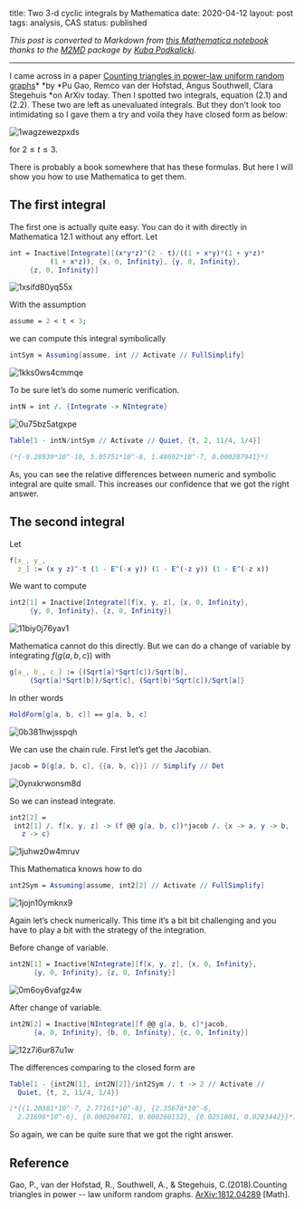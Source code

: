 title: Two 3-d cyclic integrals by Mathematica
date: 2020-04-12
layout: post
tags:  analysis, CAS
status: published

*This post is converted to Markdown from [this Mathematica notebook]({static}/notebook/2020-04-12-triangle.nb) thanks to the [M2MD](https://github.com/kubaPod/M2MD) package by
[Kuba Podkalicki](https://github.com/kubaPod).*

---

I came across in a paper [Counting triangles in power-law uniform random graphs](https://arxiv.org/abs/1812.04289v1)* *by *Pu Gao, Remco van der Hofstad, Angus Southwell, Clara Stegehuis  *on ArXiv today. Then I spotted two integrals, equation (2.1) and (2.2). These two are left as unevaluated integrals. But they don’t look too intimidating so I gave them a try and voila they have closed form as below:

![1wagzewezpxds]({static}/images/2020-04-12-triangle/1wagzewezpxds.png)

for $2\leq t\leq 3$.

There is probably a book somewhere that has these formulas. But here I will show you how to use Mathematica to get them.

## The first integral

The first one is actually quite easy. You can do it with directly in Mathematica 12.1 without any effort. Let

```mathematica
int = Inactive[Integrate][(x*y*z)^(2 - t)/((1 + x*y)*(1 + y*z)*
          (1 + x*z)), {x, 0, Infinity}, {y, 0, Infinity}, 
     {z, 0, Infinity}]
```

![1xsifd80yq55x]({static}/images/2020-04-12-triangle/1xsifd80yq55x.png)

With the assumption

```mathematica
assume = 2 < t < 3;
```

we can compute this integral symbolically 

```mathematica
intSym = Assuming[assume, int // Activate // FullSimplify]
```

![1kks0ws4cmmqe]({static}/images/2020-04-12-triangle/1kks0ws4cmmqe.png)

To be sure let’s do some numeric verification.

```mathematica
intN = int /. {Integrate -> NIntegrate}
```

![0u75bz5atgxpe]({static}/images/2020-04-12-triangle/0u75bz5atgxpe.png)

```mathematica
Table[1 - intN/intSym // Activate // Quiet, {t, 2, 11/4, 1/4}]

(*{-9.28939*10^-10, 5.05751*10^-8, 1.48692*10^-7, 0.000287941}*)
```

As, you can see the relative differences between numeric and symbolic integral are quite small. This increases our confidence that we got the right answer.

## The second integral

Let 

```mathematica
f[x_, y_, 
  z_] := (x y z)^-t (1 - E^(-x y)) (1 - E^(-z y)) (1 - E^(-z x))
```

We want to compute

```mathematica
int2[1] = Inactive[Integrate][f[x, y, z], {x, 0, Infinity}, 
     {y, 0, Infinity}, {z, 0, Infinity}]
```

![11biy0j76yav1]({static}/images/2020-04-12-triangle/11biy0j76yav1.png)

Mathematica cannot do this directly. But we can do a change of variable by integrating $f(g(a,b,c))$ with

```mathematica
g[a_, b_, c_] := {(Sqrt[a]*Sqrt[c])/Sqrt[b], 
     (Sqrt[a]*Sqrt[b])/Sqrt[c], (Sqrt[b]*Sqrt[c])/Sqrt[a]}
```

In other words 

```mathematica
HoldForm[g[a, b, c]] == g[a, b, c]
```

![0b381hwjsspqh]({static}/images/2020-04-12-triangle/0b381hwjsspqh.png)

We can use the chain rule. First let’s get the Jacobian.

```mathematica
jacob = D[g[a, b, c], {{a, b, c}}] // Simplify // Det
```

![0ynxkrwonsm8d]({static}/images/2020-04-12-triangle/0ynxkrwonsm8d.png)

So we can instead integrate.

```mathematica
int2[2] = 
 int2[1] /. f[x, y, z] -> (f @@ g[a, b, c])*jacob /. {x -> a, y -> b, 
   z -> c}
```

![1juhwz0w4mruv]({static}/images/2020-04-12-triangle/1juhwz0w4mruv.png)

This Mathematica knows how to do

```mathematica
int2Sym = Assuming[assume, int2[2] // Activate // FullSimplify]
```

![1jojn10ymknx9]({static}/images/2020-04-12-triangle/1jojn10ymknx9.png)

Again let’s check numerically. This time it’s a bit bit challenging and you have to play a bit with the strategy of the integration.

Before change of variable.

```mathematica
int2N[1] = Inactive[NIntegrate][f[x, y, z], {x, 0, Infinity}, 
      {y, 0, Infinity}, {z, 0, Infinity}]
```

![0m6oy6vafgz4w]({static}/images/2020-04-12-triangle/0m6oy6vafgz4w.png)

After change of variable.

```mathematica
int2N[2] = Inactive[NIntegrate][f @@ g[a, b, c]*jacob, 
      {a, 0, Infinity}, {b, 0, Infinity}, {c, 0, Infinity}]
```

![12z7i6ur87u1w]({static}/images/2020-04-12-triangle/12z7i6ur87u1w.png)

The differences comparing to the closed form are

```mathematica
Table[1 - {int2N[1], int2N[2]}/int2Sym /. t -> 2 // Activate // 
  Quiet, {t, 2, 11/4, 1/4}]

(*{{1.20381*10^-7, 2.77161*10^-8}, {2.35678*10^-6, 
  2.21698*10^-6}, {0.000204701, 0.000260132}, {0.0251801, 0.0283442}}*)
```

So again, we can be quite sure that we  got the right answer.

## Reference

Gao, P., van der Hofstad, R., Southwell, A., & Stegehuis, C.(2018).Counting triangles in power -- law
uniform random graphs. [ArXiv:1812.04289](http://arxiv.org/abs/1812.04289) [Math]. 
